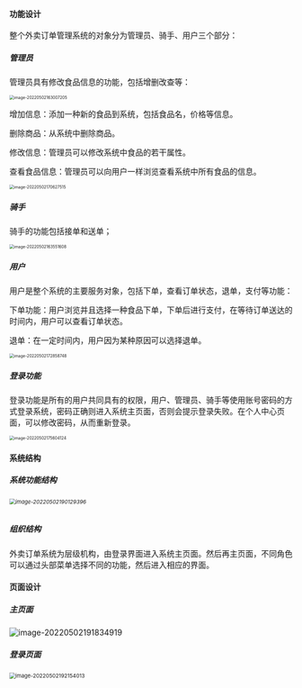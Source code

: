 #### 功能设计

整个外卖订单管理系统的对象分为管理员、骑手、用户三个部分：

##### 管理员

管理员具有修改食品信息的功能，包括增删改查等：

<img src="img/image-20220502163007205.png" alt="image-20220502163007205" style="zoom:50%;" />

增加信息：添加一种新的食品到系统，包括食品名，价格等信息。

删除商品：从系统中删除商品。

修改信息：管理员可以修改系统中食品的若干属性。

查看食品信息：管理员可以向用户一样浏览查看系统中所有食品的信息。

<img src="E:\vue\vue\img\image-20220502170627515.png" alt="image-20220502170627515" style="zoom:50%;" />





##### 骑手

骑手的功能包括接单和送单；

<img src="E:\vue\vue\img\image-20220502163551608.png" alt="image-20220502163551608" style="zoom:50%;" />



##### 用户

用户是整个系统的主要服务对象，包括下单，查看订单状态，退单，支付等功能：

下单功能：用户浏览并且选择一种食品下单，下单后进行支付，在等待订单送达的时间内，用户可以查看订单状态。

退单：在一定时间内，用户因为某种原因可以选择退单。

<img src="E:\vue\vue\img\image-20220502172858748.png" alt="image-20220502172858748" style="zoom:50%;" />

##### 登录功能

登录功能是所有的用户共同具有的权限，用户、管理员、骑手等使用账号密码的方式登录系统，密码正确则进入系统主页面，否则会提示登录失败。在个人中心页面，可以修改密码，从而重新登录。

<img src="E:\vue\vue\img\image-20220502175604124.png" alt="image-20220502175604124" style="zoom:50%;" />



#### 系统结构

##### 系统功能结构



###### <img src="E:\vue\vue\img\image-20220502190129396.png" alt="image-20220502190129396" style="zoom:67%;" />

##### 组织结构

外卖订单系统为层级机构，由登录界面进入系统主页面。然后再主页面，不同角色可以通过头部菜单选择不同的功能，然后进入相应的界面。

#### 页面设计

##### 主页面

![image-20220502191834919](E:\vue\vue\img\image-20220502191834919.png)

##### 登录页面

<img src="E:\vue\vue\img\image-20220502192154013.png" alt="image-20220502192154013" style="zoom:67%;" />